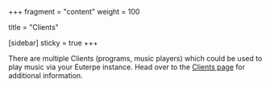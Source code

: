 +++
fragment = "content"
weight = 100

title = "Clients"

[sidebar]
  sticky = true
+++

There are multiple Clients (programs, music players) which could be used to play music via your Euterpe instance. Head over to the [Clients page](/clients) for additional information.
